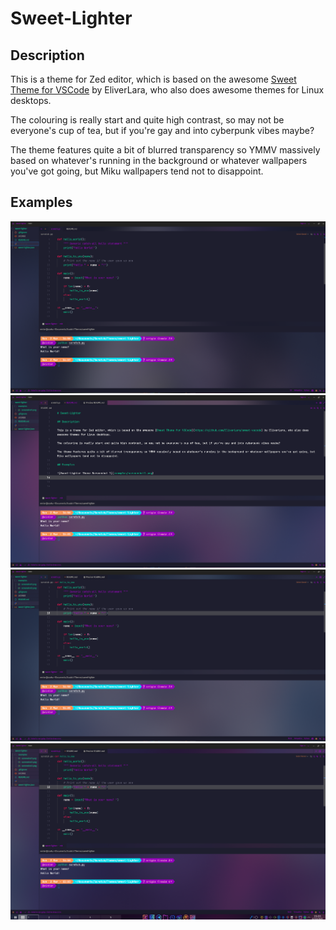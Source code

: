 # Sweet-Lighter

## Description

This is a theme for Zed editor, which is based on the awesome [Sweet Theme for VSCode](https://github.com/EliverLara/sweet-vscode) by EliverLara, who also does awesome themes for Linux desktops.

The colouring is really start and quite high contrast, so may not be everyone's cup of tea, but if you're gay and into cyberpunk vibes maybe?

The theme features quite a bit of blurred transparency so YMMV massively based on whatever's running in the background or whatever wallpapers you've got going, but Miku wallpapers tend not to disappoint.

## Examples

![Sweet-Lighter Theme Screenshot 1](examples/screenshot1.png)
![Sweet-Lighter Theme Screenshot 2](examples/screenshot2.png)
![Sweet-Lighter Theme Screenshot 3](examples/screenshot3.png)
![Sweet-Lighter Theme Screenshot 4](examples/screenshot4.png)
